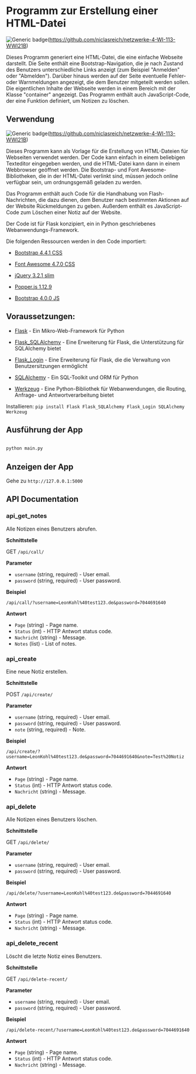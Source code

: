 
# Programm zur Erstellung einer HTML-Datei

![Generic badge](https://img.shields.io/static/v1?label=Attention&message=This%20needs%20work&color=orange)(https://github.com/niclasreich/netzwerke-4-WI-113-WWI21B)
  

Dieses Programm generiert eine HTML-Datei, die eine einfache Webseite darstellt. Die Seite enthält eine Bootstrap-Navigation, die je nach Zustand des Benutzers unterschiedliche Links anzeigt (zum Beispiel "Anmelden" oder "Abmelden"). Darüber hinaus werden auf der Seite eventuelle Fehler- oder Warnmeldungen angezeigt, die dem Benutzer mitgeteilt werden sollen. Die eigentlichen Inhalte der Webseite werden in einem Bereich mit der Klasse "container" angezeigt. Das Programm enthält auch JavaScript-Code, der eine Funktion definiert, um Notizen zu löschen.

  

## Verwendung

![Generic badge](https://img.shields.io/static/v1?label=Attention&message=This%20needs%20work&color=orange)(https://github.com/niclasreich/netzwerke-4-WI-113-WWI21B)

Dieses Programm kann als Vorlage für die Erstellung von HTML-Dateien für Webseiten verwendet werden. Der Code kann einfach in einem beliebigen Texteditor eingegeben werden, und die HTML-Datei kann dann in einem Webbrowser geöffnet werden. Die Bootstrap- und Font Awesome-Bibliotheken, die in der HTML-Datei verlinkt sind, müssen jedoch online verfügbar sein, um ordnungsgemäß geladen zu werden.

  

Das Programm enthält auch Code für die Handhabung von Flash-Nachrichten, die dazu dienen, dem Benutzer nach bestimmten Aktionen auf der Website Rückmeldungen zu geben. Außerdem enthält es JavaScript-Code zum Löschen einer Notiz auf der Website.

  

Der Code ist für Flask konzipiert, ein in Python geschriebenes Webanwendungs-Framework.

  

Die folgenden Ressourcen werden in den Code importiert:

- [Bootstrap 4.4.1 CSS](https://stackpath.bootstrapcdn.com/bootstrap/4.4.1/css/bootstrap.min.css)

- [Font Awesome 4.7.0 CSS](https://stackpath.bootstrapcdn.com/font-awesome/4.7.0/css/font-awesome.min.css)

- [jQuery 3.2.1 slim](https://code.jquery.com/jquery-3.2.1.slim.min.js)

- [Popper.js 1.12.9](https://cdnjs.cloudflare.com/ajax/libs/popper.js/1.12.9/umd/popper.min.js)

- [Bootstrap 4.0.0 JS](https://maxcdn.bootstrapcdn.com/bootstrap/4.0.0/js/bootstrap.min.js)

  

## Voraussetzungen:

- [Flask](https://flask.palletsprojects.com/en/2.2.x/) - Ein Mikro-Web-Framework für Python

- [Flask_SQLAlchemy](https://flask-sqlalchemy.palletsprojects.com/en/3.0.x/) - Eine Erweiterung für Flask, die Unterstützung für SQLAlchemy bietet

- [Flask_Login](https://flask-login.readthedocs.io/en/latest/) - Eine Erweiterung für Flask, die die Verwaltung von Benutzersitzungen ermöglicht

- [SQLAlchemy](https://www.sqlalchemy.org/) - Ein SQL-Toolkit und ORM für Python

- [Werkzeug](https://werkzeug.palletsprojects.com/en/2.3.x/) - Eine Python-Bibliothek für Webanwendungen, die Routing, Anfrage- und Antwortverarbeitung bietet


Installieren:
`pip install Flask Flask_SQLAlchemy Flask_Login SQLAlchemy Werkzeug`

## Ausführung der App

```bash

python main.py

```

  

## Anzeigen der App

  

Gehe zu `http://127.0.0.1:5000`

## API Documentation

### api_get_notes

Alle Notizen eines Benutzers abrufen.

__Schnittstelle__

GET `/api/call/`

__Parameter__

* `username` (string, required) - User email.
* `password` (string, required) - User password.

__Beispiel__

`/api/call/?username=LeonKohl%40test123.de&password=7044691640`


__Antwort__

* `Page` (string) - Page name.
* `Status` (int) - HTTP Antwort status code.
* `Nachricht` (string) - Message.
* `Notes` (list) - List of notes.

### api_create

Eine neue Notiz erstellen.

__Schnittstelle__

POST `/api/create/`

__Parameter__

* `username` (string, required) - User email.
* `password` (string, required) - User password.
* `note` (string, required) - Note.

__Beispiel__

`/api/create/?username=LeonKohl%40test123.de&password=7044691640&note=Test%20Notiz`


__Antwort__

* `Page` (string) - Page name.
* `Status` (int) - HTTP Antwort status code.
* `Nachricht` (string) - Message.

### api_delete

Alle Notizen eines Benutzers löschen.

__Schnittstelle__

GET `/api/delete/`

__Parameter__

* `username` (string, required) - User email.
* `password` (string, required) - User password.

__Beispiel__

`/api/delete/?username=LeonKohl%40test123.de&password=7044691640`


__Antwort__

* `Page` (string) - Page name.
* `Status` (int) - HTTP Antwort status code.
* `Nachricht` (string) - Message.

### api_delete_recent

Löscht die letzte Notiz eines Benutzers.

__Schnittstelle__

GET `/api/delete-recent/`

__Parameter__

* `username` (string, required) - User email.
* `password` (string, required) - User password.

__Beispiel__

`/api/delete-recent/?username=LeonKohl%40test123.de&password=7044691640`


__Antwort__

* `Page` (string) - Page name.
* `Status` (int) - HTTP Antwort status code.
* `Nachricht` (string) - Message.
